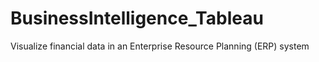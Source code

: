 # BusinessIntelligence_Tableau
Visualize financial data in an Enterprise Resource Planning (ERP) system
